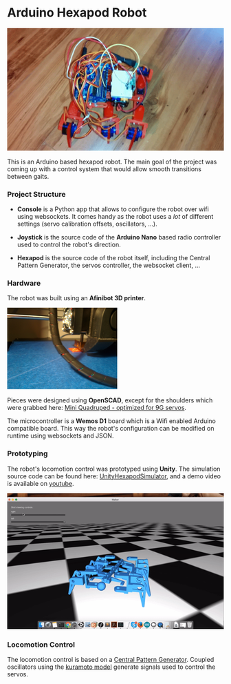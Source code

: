 # Arduino Hexapod Robot

![Hexapod](/img/walking.gif)

This is an Arduino based hexapod robot. The main goal of the project was coming up with a control system that would allow smooth transitions between gaits.

### Project Structure
- **Console** is a Python app that allows to configure the robot over wifi using websockets. It comes handy as the robot uses a *lot* of different settings (servo calibration offsets, oscillators, ...).

- **Joystick** is the source code of the  **Arduino Nano** based radio controller used to control the robot's direction.

- **Hexapod** is the source code of the robot itself, including the Central Pattern Generator, the servos controller, the websocket client, ...

### Hardware

The robot was built using an **Afinibot 3D printer**.

![3D Printing](/img/printing.png)

Pieces were designed using **OpenSCAD**, except for the shoulders which were grabbed here: [Mini Quadruped - optimized for 9G servos](http://www.thingiverse.com/thing:38159).


The microcontroller is a **Wemos D1** board which is a Wifi enabled Arduino compatible board. This way the robot's configuration can be modified on runtime using websockets and JSON.

### Prototyping

The robot's locomotion control was prototyped using **Unity**. The simulation source code can be found here: [UnityHexapodSimulator](https://github.com/etienne-p/UnityHexapodSimulator), and a demo video is available on [youtube](https://www.youtube.com/watch?v=RsYVKNpakKs).

![Unity Simulation](/img/simulation.gif)

### Locomotion Control

The locomotion control is based on a [Central Pattern Generator](https://en.wikipedia.org/wiki/Central_pattern_generator). Coupled oscillators using the [kuramoto model](https://en.wikipedia.org/wiki/Kuramoto_model) generate signals used to control the servos.
